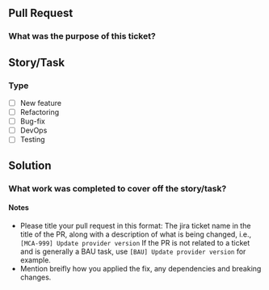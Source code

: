 ## Pull Request

### What was the purpose of this ticket?

## Story/Task


### Type

- [ ] New feature
- [ ] Refactoring
- [ ] Bug-fix
- [ ] DevOps
- [ ] Testing

## Solution

### What work was completed to cover off the story/task?


#### Notes

- Please title your pull request in this format: The jira ticket name in the title of the PR, along with a description of what is being changed,
i.e., `[MCA-999] Update provider version`    If the PR is not related to a ticket and is generally a BAU task, use `[BAU] Update provider version` for example.
- Mention breifly how you applied the fix, any dependencies and breaking changes.
